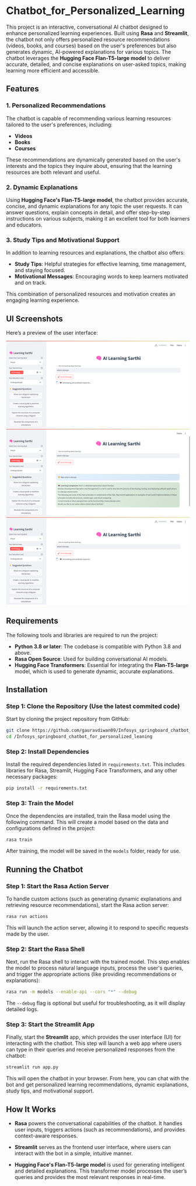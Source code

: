 # Chatbot_for_Personalized_Learning

This project is an interactive, conversational AI chatbot designed to enhance personalized learning experiences. Built using **Rasa** and **Streamlit**, the chatbot not only offers personalized resource recommendations (videos, books, and courses) based on the user's preferences but also generates dynamic, AI-powered explanations for various topics. The chatbot leverages the **Hugging Face Flan-T5-large model** to deliver accurate, detailed, and concise explanations on user-asked topics, making learning more efficient and accessible.

## Features

### 1. **Personalized Recommendations**
The chatbot is capable of recommending various learning resources tailored to the user's preferences, including:
- **Videos**
- **Books**
- **Courses**
  
These recommendations are dynamically generated based on the user's interests and the topics they inquire about, ensuring that the learning resources are both relevant and useful.

### 2. **Dynamic Explanations**
Using **Hugging Face's Flan-T5-large model**, the chatbot provides accurate, concise, and dynamic explanations for any topic the user requests. It can answer questions, explain concepts in detail, and offer step-by-step instructions on various subjects, making it an excellent tool for both learners and educators.

### 3. **Study Tips and Motivational Support**
In addition to learning resources and explanations, the chatbot also offers:
- **Study Tips**: Helpful strategies for effective learning, time management, and staying focused.
- **Motivational Messages**: Encouraging words to keep learners motivated and on track.

This combination of personalized resources and motivation creates an engaging learning experience.

## UI Screenshots

Here’s a preview of the user interface:

![User Friendly Interface](assets/screenshot1.png)
![Dynamic Explanation](assets/screenshot2.png)
![Youtube Videos Recommendation](assets/screenshot1.png)

## Requirements

The following tools and libraries are required to run the project:

- **Python 3.8 or later**: The codebase is compatible with Python 3.8 and above.
- **Rasa Open Source**: Used for building conversational AI models.
- **Hugging Face Transformers**: Essential for integrating the **Flan-T5-large** model, which is used to generate dynamic, accurate explanations.

## Installation

### Step 1: Clone the Repository (Use the latest commited code)
Start by cloning the project repository from GitHub:

```bash
git clone https://github.com/gauravdiwan09/Infosys_springboard_chatbot_for_personalized_leaning.git
cd /Infosys_springboard_chatbot_for_personalized_leaning
```

### Step 2: Install Dependencies
Install the required dependencies listed in `requirements.txt`. This includes libraries for Rasa, Streamlit, Hugging Face Transformers, and any other necessary packages:

```bash
pip install -r requirements.txt
```

### Step 3: Train the Model
Once the dependencies are installed, train the Rasa model using the following command. This will create a model based on the data and configurations defined in the project:

```bash
rasa train
```

After training, the model will be saved in the `models` folder, ready for use.

## Running the Chatbot

### Step 1: Start the Rasa Action Server
To handle custom actions (such as generating dynamic explanations and retrieving resource recommendations), start the Rasa action server:

```bash
rasa run actions
```

This will launch the action server, allowing it to respond to specific requests made by the user.

### Step 2: Start the Rasa Shell
Next, run the Rasa shell to interact with the trained model. This step enables the model to process natural language inputs, process the user's queries, and trigger the appropriate actions (like providing recommendations or explanations):

```bash
rasa run -m models --enable-api --cors "*" --debug
```

The `--debug` flag is optional but useful for troubleshooting, as it will display detailed logs.

### Step 3: Start the Streamlit App
Finally, start the **Streamlit** app, which provides the user interface (UI) for interacting with the chatbot. This step will launch a web app where users can type in their queries and receive personalized responses from the chatbot:

```bash
streamlit run app.py
```

This will open the chatbot in your browser. From here, you can chat with the bot and get personalized learning recommendations, dynamic explanations, study tips, and motivational support.

## How It Works
- **Rasa** powers the conversational capabilities of the chatbot. It handles user inputs, triggers actions (such as recommendations), and provides context-aware responses.

- **Streamlit** serves as the frontend user interface, where users can interact with the bot in a simple, intuitive manner.

- **Hugging Face's Flan-T5-large model** is used for generating intelligent and detailed explanations. This transformer model processes the user’s queries and provides the most relevant responses in real-time.
